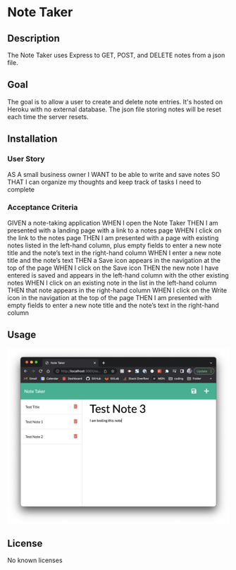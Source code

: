 # Note Taker

## Description

The Note Taker uses Express to GET, POST, and DELETE notes from a json file. 

## Goal

The goal is to allow a user to create and delete note entries. It's hosted on Heroku with no external database. The json file storing notes will be reset each time the server resets.

## Installation

### User Story

AS A small business owner I WANT to be able to write and save notes SO THAT I can organize my thoughts and keep track of tasks I need to complete

### Acceptance Criteria

GIVEN a note-taking application
WHEN I open the Note Taker
THEN I am presented with a landing page with a link to a notes page
WHEN I click on the link to the notes page
THEN I am presented with a page with existing notes listed in the left-hand column, plus empty fields to enter a new note title and the note’s text in the right-hand column
WHEN I enter a new note title and the note’s text
THEN a Save icon appears in the navigation at the top of the page
WHEN I click on the Save icon
THEN the new note I have entered is saved and appears in the left-hand column with the other existing notes
WHEN I click on an existing note in the list in the left-hand column
THEN that note appears in the right-hand column
WHEN I click on the Write icon in the navigation at the top of the page
THEN I am presented with empty fields to enter a new note title and the note’s text in the right-hand column

## Usage

![Note Taker screenshot](/public/assets/images/note-taker-screenshot.png)

## License

No known licenses